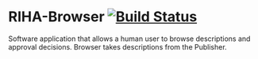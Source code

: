 # RIHA-Browser [![Build Status](https://travis-ci.org/e-gov/RIHA-Browser.svg?branch=master)](https://travis-ci.org/e-gov/RIHA-Browser)

Software application that allows a human user to browse descriptions and approval decisions. Browser takes descriptions from the Publisher.
